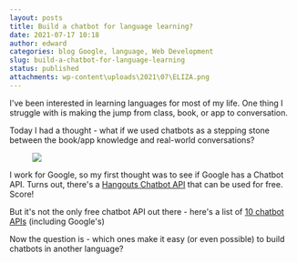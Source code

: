 ```yaml
---
layout: posts
title: Build a chatbot for language learning?
date: 2021-07-17 10:18
author: edward
categories: blog Google, language, Web Development
slug: build-a-chatbot-for-language-learning
status: published
attachments: wp-content\uploads\2021\07\ELIZA.png
---
```




I've been interested in learning languages for most of my life. One thing I struggle with is making the jump from class, book, or app to conversation.





Today I had a thought - what if we used chatbots as a stepping stone between the book/app knowledge and real-world conversations?





<figure class="wp-block-image size-large">
<a href="{static}wp-content\uploads\2021\07\ELIZA.png"><img src="{static}wp-content\uploads\2021\07\ELIZA.png" class="wp-image-543" /></a>
</figure>





I work for Google, so my first thought was to see if Google has a Chatbot API. Turns out, there's a [Hangouts Chatbot API](https://developers.google.com/chat) that can be used for free. Score!





But it's not the only free chatbot API out there - here's a list of [10 chatbot APIs](https://blog.api.rakuten.net/chatbot-apis/) (including Google's)





Now the question is - which ones make it easy (or even possible) to build chatbots in another language?


